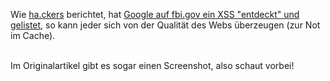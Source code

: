 <html><body><p>Wie <a href="http://ha.ckers.org" target="_blank">ha.ckers</a> berichtet, hat <a href="http://ha.ckers.org/blog/20070112/google-indexes-xss-on-fbigov/" target="_blank">Google auf fbi.gov ein XSS "entdeckt" und gelistet</a>, so kann jeder sich von der Qualität des Webs überzeugen (zur Not im Cache).<br>

<br>

Im Originalartikel gibt es sogar einen Screenshot, also schaut vorbei!</p></body></html>